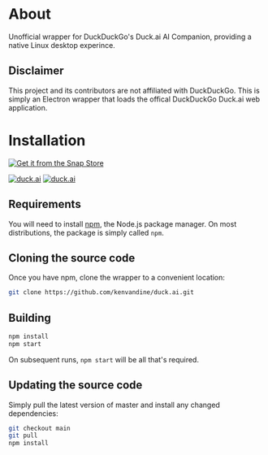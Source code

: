 # About


Unofficial wrapper for DuckDuckGo's Duck.ai AI Companion, providing a native Linux desktop experince.

## Disclaimer

This project and its contributors are not affiliated with DuckDuckGo. This is simply an Electron wrapper that loads the offical DuckDuckGo Duck.ai web application.
# Installation

[![Get it from the Snap Store](https://raw.githubusercontent.com/snapcore/snap-store-badges/master/EN/%5BEN%5D-snap-store-white.png)](https://snapcraft.io/duck-ai)

[![duck.ai](https://snapcraft.io/duck-ai/badge.svg)](https://snapcraft.io/duck-ai)
[![duck.ai](https://snapcraft.io/duck-ai/trending.svg?name=0)](https://snapcraft.io/duck-ai)

## Requirements

You will need to install [npm](https://www.npmjs.com/), the Node.js package manager. On most distributions, the package is simply called `npm`.

## Cloning the source code

Once you have npm, clone the wrapper to a convenient location:

```bash
git clone https://github.com/kenvandine/duck.ai.git
```

## Building

```bash
npm install
npm start
```

On subsequent runs, `npm start` will be all that's required.

## Updating the source code

Simply pull the latest version of master and install any changed dependencies:

```bash
git checkout main
git pull
npm install
```
